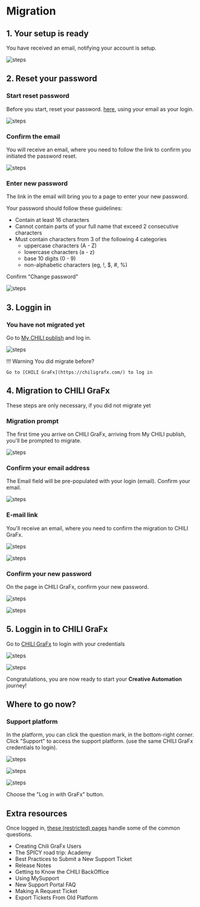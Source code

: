 # Migration

## 1. Your setup is ready

You have received an email, notifying your account is setup.

![steps](https://chilipublishdocs.imgix.net/CHILI_GraFx/stepbystep/migrate_01.png)

## 2. Reset your password

### Start reset password

Before you start, reset your password. [here](https://my.chili-publish.com/Account/ResetPassword), using your email as your login.

![steps](https://chilipublishdocs.imgix.net/CHILI_GraFx/stepbystep/migrate_02.png)

### Confirm the email

You will receive an email, where you need to follow the link to confirm you initiated the password reset.

![steps](https://chilipublishdocs.imgix.net/CHILI_GraFx/stepbystep/migrate_03.png)

### Enter new password

The link in the email will bring you to a page to enter your new password.

Your password should follow these guidelines:

- Contain at least 16 characters
- Cannot contain parts of your full name that exceed 2 consecutive characters
- Must contain characters from 3 of the following 4 categories
	- uppercase characters (A - Z)
	- lowercase characters (a - z)
	- base 10 digits (0 - 9)
	- non-alphabetic characters (eg, !, $, #, %)

Confirm "Change password"

![steps](https://chilipublishdocs.imgix.net/CHILI_GraFx/stepbystep/migrate_17.png)

## 3. Loggin in

### You have not migrated yet

Go to [My CHILI publish](https://my.chili-publish.com) and log in.

![steps](https://chilipublishdocs.imgix.net/CHILI_GraFx/stepbystep/migrate_05.png)

!!! Warning
	You did migrate before?
	
	Go to [CHILI GraFx](https://chiligrafx.com/) to log in

## 4. Migration to CHILI GraFx

These steps are only necessary, if you did not migrate yet
	
### Migration prompt

The first time you arrive on CHILI GraFx, arriving from My CHILI publish, you'll be prompted to migrate.

![steps](https://chilipublishdocs.imgix.net/CHILI_GraFx/stepbystep/migrate_06.png)

### Confirm your email address

The Email field will be pre-populated with your login (email).
Confirm your email.

![steps](https://chilipublishdocs.imgix.net/CHILI_GraFx/stepbystep/migrate_07.png)

### E-mail link

You'll receive an email, where you need to confirm the migration to CHILI GraFx.

![steps](https://chilipublishdocs.imgix.net/CHILI_GraFx/stepbystep/migrate_08.png)

![steps](https://chilipublishdocs.imgix.net/CHILI_GraFx/stepbystep/migrate_09.png)

### Confirm your new password

On the page in CHILI GraFx, confirm your new password.

![steps](https://chilipublishdocs.imgix.net/CHILI_GraFx/stepbystep/migrate_10.png)

![steps](https://chilipublishdocs.imgix.net/CHILI_GraFx/stepbystep/migrate_11.png)

## 5. Loggin in to CHILI GraFx

Go to [CHILI GraFx](https://chiligrafx.com/) to login with your credentials

![steps](https://chilipublishdocs.imgix.net/CHILI_GraFx/stepbystep/migrate_12.png)

![steps](https://chilipublishdocs.imgix.net/CHILI_GraFx/stepbystep/migrate_13.png)

Congratulations, you are now ready to start your **Creative Automation** journey!

## Where to go now?

### Support platform

In the platform, you can click the question mark, in the bottom-right corner.
Click "Support" to access the support platform. (use the same CHILI GraFx credentials to login).

![steps](https://chilipublishdocs.imgix.net/CHILI_GraFx/stepbystep/migrate_15.png)

![steps](https://chilipublishdocs.imgix.net/CHILI_GraFx/stepbystep/migrate_14.png)

![steps](https://chilipublishdocs.imgix.net/CHILI_GraFx/stepbystep/migrate_16.png)

Choose the "Log in with GraFx" button.

## Extra resources

Once logged in, [these (restricted) pages](https://mysupport.chili-publish.com/hc/en-us/sections/360003701560-Welcome-Aboard) handle some of the common questions.

- Creating Chili GraFx Users
- The SPICY road trip: Academy
- Best Practices to Submit a New Support Ticket
- Release Notes
- Getting to Know the CHILI BackOffice
- Using MySupport
- New Support Portal FAQ
- Making A Request Ticket
- Export Tickets From Old Platform